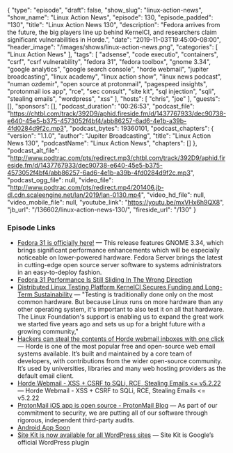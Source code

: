 {
  "type": "episode",
  "draft": false,
  "show_slug": "linux-action-news",
  "show_name": "Linux Action News",
  "episode": 130,
  "episode_padded": "130",
  "title": "Linux Action News 130",
  "description": "Fedora arrives from the future, the big players line up behind KernelCI, and researchers claim significant vulnerabilities in Horde.",
  "date": "2019-11-03T19:45:00-08:00",
  "header_image": "/images/shows/linux-action-news.png",
  "categories": [
    "Linux Action News"
  ],
  "tags": [
    "adsense",
    "code executio",
    "containers",
    "csrf",
    "csrf vulnerability",
    "fedora 31",
    "fedora toolbox",
    "gnome 3.34",
    "google analytics",
    "google search console",
    "horde webmail",
    "jupiter broadcasting",
    "linux academy",
    "linux action show",
    "linux news podcast",
    "numan ozdemir",
    "open source at protonmail",
    "pagespeed insights",
    "protonmail ios app",
    "rce",
    "sec consult",
    "site kit",
    "sql injection",
    "sqli",
    "stealing emails",
    "wordpress",
    "xss"
  ],
  "hosts": [
    "chris",
    "joe"
  ],
  "guests": [],
  "sponsors": [],
  "podcast_duration": "00:26:53",
  "podcast_file": "https://chtbl.com/track/392D9/aphid.fireside.fm/d/1437767933/dec90738-e640-45e5-b375-4573052f4bf4/abb86257-6ad6-4e1b-a39b-4fd0284d9f2c.mp3",
  "podcast_bytes": 19360101,
  "podcast_chapters": {
    "version": "1.1.0",
    "author": "Jupiter Broadcasting",
    "title": "Linux Action News 130",
    "podcastName": "Linux Action News",
    "chapters": []
  },
  "podcast_alt_file": "http://www.podtrac.com/pts/redirect.mp3/chtbl.com/track/392D9/aphid.fireside.fm/d/1437767933/dec90738-e640-45e5-b375-4573052f4bf4/abb86257-6ad6-4e1b-a39b-4fd0284d9f2c.mp3",
  "podcast_ogg_file": null,
  "video_file": "http://www.podtrac.com/pts/redirect.mp4/201406.jb-dl.cdn.scaleengine.net/lan/2019/lan-0130.mp4",
  "video_hd_file": null,
  "video_mobile_file": null,
  "youtube_link": "https://youtu.be/mxVHx6h9QX8",
  "jb_url": "/136602/linux-action-news-130/",
  "fireside_url": "/130"
}


### Episode Links

  * [Fedora 31 is officially here!](https://fedoramagazine.org/announcing-fedora-31/ "Fedora 31 is officially here!") — This release features GNOME 3.34, which brings significant performance enhancements which will be especially noticeable on lower-powered hardware. Fedora Server brings the latest in cutting-edge open source server software to systems administrators in an easy-to-deploy fashion.
  * [Fedora 31 Performance Is Still Sliding In The Wrong Direction](https://www.phoronix.com/scan.php?page=article&item=fedora-31-benchmarks&num=1 "Fedora 31 Performance Is Still Sliding In The Wrong Direction")
  * [Distributed Linux Testing Platform KernelCI Secures Funding and Long-Term Sustainability](https://www.prnewswire.com/news-releases/distributed-linux-testing-platform-kernelci-secures-funding-and-long-term-sustainability-as-new-linux-foundation-project-300945978.html "Distributed Linux Testing Platform KernelCI Secures Funding and Long-Term Sustainability") — "Testing is traditionally done only on the most common hardware. But because Linux runs on more hardware than any other operating system, it's important to also test it on all that hardware. The Linux Foundation's support is enabling us to expand the great work we started five years ago and sets us up for a bright future with a growing community," 
  * [Hackers can steal the contents of Horde webmail inboxes with one click](https://techcrunch.com/2019/10/31/horde-webmail-inbox-one-click/ "Hackers can steal the contents of Horde webmail inboxes with one click") — Horde is one of the most popular free and open-source web email systems available. It’s built and maintained by a core team of developers, with contributions from the wider open-source community. It’s used by universities, libraries and many web hosting providers as the default email client.
  * [Horde Webmail - XSS + CSRF to SQLi, RCE, Stealing Emails <= v5.2.22](https://bugs.horde.org/ticket/14926 "Horde Webmail - XSS + CSRF to SQLi, RCE, Stealing Emails <= v5.2.22") — Horde Webmail - XSS + CSRF to SQLi, RCE, Stealing Emails <= v5.2.22
  * [ProtonMail iOS app is open source - ProtonMail Blog](https://protonmail.com/blog/ios-open-source/ "ProtonMail iOS app is open source - ProtonMail Blog") — As part of our commitment to security, we are putting all of our software through rigorous, independent third-party audits.
  * [Android App Soon](https://protonmail.com/blog/ios-open-source/#comment-19080 "Android App Soon")
  * [Site Kit is now available for all WordPress sites](https://sitekit.withgoogle.com/news/site-kit-is-now-available-for-all-wordpress-sites/ "Site Kit is now available for all WordPress sites") — Site Kit is Google’s official WordPress plugin 


